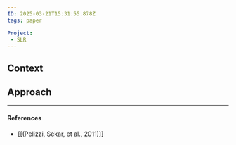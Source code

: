 ```yaml
---
ID: 2025-03-21T15:31:55.878Z
tags: paper 

Project:
 - SLR
---
```

## Context


## Approach



---
#### References
- [[(Pelizzi, Sekar, et al., 2011)]]
